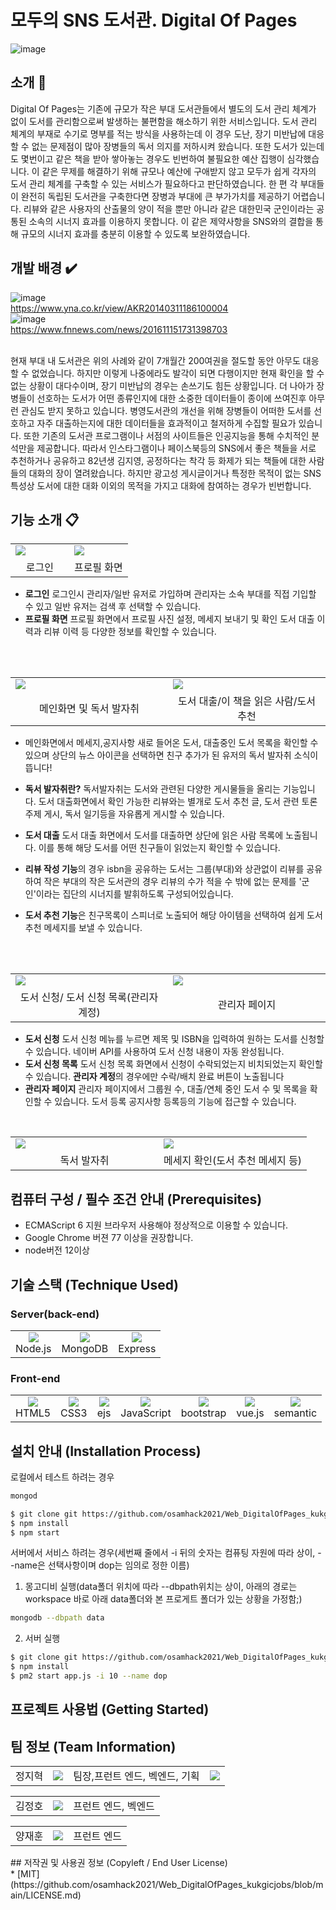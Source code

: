 # 모두의 SNS 도서관.  **Digital Of Pages**
![image](https://user-images.githubusercontent.com/63538097/137712008-fd233981-27ab-4179-97bb-746b95767ba4.png)


 
## 소개 :bell:
Digital Of Pages는 기존에 규모가 작은 부대 도서관들에서 별도의 도서 관리 체계가 없이 도서를 관리함으로써 발생하는 불편함을 해소하기 위한 서비스입니다. 도서 관리 체계의 부재로 수기로 명부를 적는 방식을 사용하는데 이 경우 도난, 장기 미반납에 대응할 수 없는 문제점이 많아 장병들의 독서 의지를 저하시켜 왔습니다. 또한 도서가 있는데도 몇번이고 같은 책을 받아 쌓아놓는 경우도 빈번하여 불필요한 예산 집행이 심각했습니다. 이 같은 무제를 해결하기 위해 규모나 예산에 구애받지 않고 모두가 쉽게 각자의 도서 관리 체계를 구축할 수 있는 서비스가 필요하다고 판단하였습니다.
한 편 각 부대들이 완전히 독립된 도서관을 구축한다면 장병과 부대에 큰 부가가치를 제공하기 어렵습니다. 리뷰와 같은 사용자의 산출물의 양이 적을 뿐만 아니라 같은 대한민국 군인이라는 공통된 소속의 시너지 효과를 이용하지 못합니다. 이 같은 제약사항을 SNS와의 결합을 통해 규모의 시너지 효과를 충분히 이용할 수 있도록 보완하였습니다.

## 개발 배경 :heavy_check_mark:
![image](https://user-images.githubusercontent.com/63538097/137742129-167f28ad-0527-4ce7-9378-721a0c531262.png)<br>
https://www.yna.co.kr/view/AKR20140311186100004<br>
![image](https://user-images.githubusercontent.com/63538097/137744192-4bd1f313-fe52-48fa-a69d-103e3b659624.png)<br>
https://www.fnnews.com/news/201611151731398703<br><br>

현재 부대 내 도서관은 위의 사례와 같이 7개월간 200여권을 절도할 동안 아무도 대응할 수 없었습니다. 하지만 이렇게 나중에라도 발각이 되면 다행이지만 현재 확인을 할 수 없는 상황이 대다수이며, 장기 미반납의 경우는 손쓰기도 힘든 상황입니다.
더 나아가 장병들이 선호하는 도서가 어떤 종류인지에 대한 소중한 데이터들이 종이에 쓰여진후 아무런 관심도 받지 못하고 있습니다. 병영도서관의 개선을 위해 장병들이 어떠한 도서를 선호하고 자주 대출하는지에 대한 데이터들을 효과적이고 철저하게 수집할 필요가 있습니다. 또한 기존의 도서관 프로그램이나 서점의 사이트들은 인공지능을 통해 수치적인 분석만을 제공합니다. 따라서 인스타그램이나 페이스북등의 SNS에서 좋은 책들을 서로 추천하거나 공유하고 82년생 김지영, 공정하다는 착각 등 화제가 되는 책들에 대한 사람들의 대화의 장이 열려왔습니다. 하지만 광고성 게시글이거나 특정한 목적이 없는 SNS 특성상 도서에 대한 대화 이외의 목적을 가지고 대화에 참여하는 경우가 빈번합니다. 

## 기능 소개 :clipboard:
<table>
    <tr>
        <td width="50%">
            <img src="https://user-images.githubusercontent.com/63538097/137720442-ffc2033a-fd6e-4323-9843-372d1ef2c653.gif">
        </td>
        <td width="50%">
            <img src="https://user-images.githubusercontent.com/63538097/137721968-1584115c-51cd-49af-bd56-c47b37aa4ba8.gif">
        </td>
    </tr>
    <tr>
        <td align="center">
          로그인
        </td>
        <td align="center">
           프로필 화면
        </td>
    </tr>
</table>

- **로그인** 로그인시 관리자/일반 유저로 가입하며 관리자는 소속 부대를 직접 기입할 수 있고 일반 유저는 검색 후 선택할 수 있습니다.
- **프로필 화면** 프로필 화면에서 프로필 사진 설정, 메세지 보내기 및 확인 도서 대출 이력과 리뷰 이력 등 다양한 정보를 확인할 수 있습니다.
<br>
<br>
<table>
    <tr>
        <td width="50%">
            <img src="https://user-images.githubusercontent.com/63538097/137722992-63592ff2-bb79-4598-a73d-4f04db97dfb4.gif">
        </td>
        <td width="50%">
            <img src="https://user-images.githubusercontent.com/63538097/137723721-a02b4d5d-9835-43d9-b9a7-d219fcf24693.gif">
        </td>
    </tr>
    <tr>
        <td align="center">
           메인화면 및 독서 발자취
        </td>
        <td align="center">
          도서 대출/이 책을 읽은 사람/도서 추천
        </td>
    </tr>
</table>

- 메인화면에서 메세지,공지사항 새로 들어온 도서, 대출중인 도서 목록을 확인할 수 있으며 상단의 뉴스 아이콘을 선택하면 친구 추가가 된 유저의 독서 발자취 소식이 뜹니다!<br>
 
- **독서 발자취란?** 독서발자취는 도서와 관련된 다양한 게시물들을 올리는 기능입니다. 도서 대출화면에서 확인 가능한 리뷰와는 별개로 도서 추천 글, 도서 관련 토론 주제 게시, 독서 일기등을 자유롭게 게시할 수 있습니다.
- **도서 대출** 도서 대출 화면에서 도서를 대출하면 상단에 읽은 사람 목록에 노출됩니다. 이를 통해 해당 도서를 어떤 친구들이 읽었는지 확인할 수 있습니다.
- **리뷰 작성 기능**의 경우 isbn을 공유하는 도서는 그룹(부대)와 상관없이 리뷰를 공유하여 작은 부대의 작은 도서관의 경우 리뷰의 수가 적을 수 밖에 없는 문제를 '군인'이라는 집단의 시너지를 발휘하도록 구성되어있습니다.
- **도서 추천 기능**은 친구목록이 스피너로 노출되어 해당 아이템을 선택하여 쉽게 도서 추천 메세지를 보낼 수 있습니다. 
 
<br>
<br>
<table>
    <tr>
        <td width="50%">
            <img src="https://user-images.githubusercontent.com/63538097/137725706-9bae175c-3ae6-4d0e-946a-a1d0601ec1c4.gif">
        </td>
        <td width="50%">
            <img src="https://user-images.githubusercontent.com/63538097/137726873-987385d0-eed2-4783-a832-bacaa920f535.gif">
        </td>
    </tr>
    <tr>
        <td align="center">
           도서 신청/ 도서 신청 목록(관리자 계정)
        </td>
        <td align="center">
          관리자 페이지
        </td>
    </tr>
</table>

- **도서 신청** 도서 신청 메뉴를 누르면 제목 및 ISBN을 입력하여 원하는 도서를 신청할 수 있습니다. 네이버 API를 사용하여 도서 신청 내용이 자동 완성됩니다.
- **도서 신청 목록** 도서 신청 목록 화면에서 신청이 수락되었는지 비치되었는지 확인할 수 있습니다. **관리자 계정**의 경우에만 수락/배치 완료 버튼이 노출됩니다
- **관리자 페이지** 관리자 페이지에서 그룹원 수, 대출/연체 중인 도서 수 및 목록을 확인할 수 있습니다. 도서 등록 공지사항 등록등의 기능에 접근할 수 있습니다.
<br>
<table>
    <tr>
        <td width="50%">
            <img src="https://user-images.githubusercontent.com/63538097/137729032-a92129ed-6f70-42b4-a400-562dff1e3e32.gif">
        </td>
        <td width="50%">
            <img src="https://user-images.githubusercontent.com/63538097/137728362-d80f4cff-cd4c-46cb-ae61-d3ce36ed81b3.gif">
        </td>
    </tr>
    <tr>
        <td align="center">
           독서 발자취
        </td>
        <td align="center">
          메세지 확인(도서 추천 메세지 등)
        </td>
    </tr>
</table>



## 컴퓨터 구성 / 필수 조건 안내 (Prerequisites)
* ECMAScript 6 지원 브라우저 사용해야 정상적으로 이용할 수 있습니다.
* Google Chrome 버젼 77 이상을 권장합니다.
* node버전 12이상

## 기술 스택 (Technique Used) 
### Server(back-end)

 <table> 
  <td>
   <div align="center"><img src="https://img.shields.io/badge/Node.js-339933?style=flat-square&logo=Node.js&logoColor=white"/><br>Node.js</div>
  </td>
  <td>
   <div align="center"> <img src="https://img.shields.io/badge/mongoDB-003545?style=for-the-badge&logo=mongoDB&logoColor=white"><br>MongoDB</div>
  </td>
  <td>
   <div align="center"> <img src="https://img.shields.io/badge/express-339933?style=for-the-badge&logo=express&logoColor=white"><br>Express</div>
  </td>
</table>

### Front-end
 <table>
  <td>
   <div align="center"><img src="https://img.shields.io/badge/HTML5-E34F26?style=flat-square&logo=HTML5&logoColor=white"/> <br>HTML5</div>
  </td>
  <td>
   <div align="center"> <img src="https://img.shields.io/badge/CSS3-1572B6?style=flat-square&logo=CSS3&logoColor=white"/><br>CSS3</div>
  </td>
  <td>
   <div align="center"> <img src="https://img.shields.io/badge/ejs-4FC08D?style=for-the-badge&logo=ejs&logoColor=white"><br>ejs</div>
  </td>
   <td>
    <div align="center"> <img src="https://img.shields.io/badge/JavaScript-F7DF1E?style=flat-square&logo=JavaScript&logoColor=white"/><br>JavaScript</div>
  </td>
  <td>
   <div align="center"><img src="https://img.shields.io/badge/bootstrap-7952B3?style=for-the-badge&logo=bootstrap&logoColor=white"><br>bootstrap</div>
  </td>
  <td>
   <div align="center"><img src="https://img.shields.io/badge/vue.js-4FC08D?style=for-the-badge&logo=vue.js&logoColor=white"><br>vue.js</div>
  </td>  
 <td>
   <div align="center"><img src="https://img.shields.io/badge/semantic-4FC08D?style=for-the-badge&logo=semantic&logoColor=white"><br>semantic</div>
  </td>
</table>

## 설치 안내 (Installation Process)
로컬에서 테스트 하려는 경우

```bash
mongod
```

```bash
$ git clone git https://github.com/osamhack2021/Web_DigitalOfPages_kukgicjobs.git
$ npm install
$ npm start
```
서버에서 서비스 하려는 경우(세번째 줄에서 -i 뒤의 숫자는 컴퓨팅 자원에 따라 상이, --name은 선택사항이며 dop는 임의로 정한 이름)
1. 몽고디비 실행(data폴더 위치에 따라 --dbpath위치는 상이, 아래의 경로는 workspace 바로 아래 data폴더와 본 프로게트 폴더가 있는 상황을 가정함;)
```bash
mongodb --dbpath data
```
2. 서버 실행
```bash
$ git clone git https://github.com/osamhack2021/Web_DigitalOfPages_kukgicjobs.git
$ npm install
$ pm2 start app.js -i 10 --name dop
```

## 프로젝트 사용법 (Getting Started)



## 팀 정보 (Team Information)

 <table>
  <td>
   <div align="center">정지혁
  </td>
  <td>
    <img src="https://img.shields.io/badge/Github-jhCOR-black"/>
  </td>
   <td>
   팀장,프런트 엔드, 벡엔드, 기획
  </td>
   <td>
     <img src="https://img.shields.io/badge/Gmail-jhjung9759%40gmail.com-blue"/>
  </td>
</table>

 <table>
  <td>
   <div align="center">김정호
  </td>
  <td>
    <img src="https://img.shields.io/badge/Github-hou27-black"/>
  </td>
   <td>
   프런트 엔드, 벡엔드
  </td>
</table>
 <table>
  <td>
   <div align="center">양재훈
  </td>
  <td>
    <img src="https://img.shields.io/badge/Github-crazybirdz-black"/>
  </td>
   <td>
  프런트 엔드
  </td>

</table>
## 저작권 및 사용권 정보 (Copyleft / End User License)<br>
* [MIT] (https://github.com/osamhack2021/Web_DigitalOfPages_kukgicjobs/blob/main/LICENSE.md)


